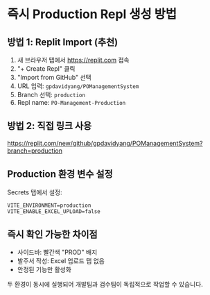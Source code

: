 # 즉시 Production Repl 생성 방법

## 방법 1: Replit Import (추천)
1. 새 브라우저 탭에서 https://replit.com 접속
2. "+ Create Repl" 클릭
3. "Import from GitHub" 선택
4. URL 입력: `gpdavidyang/POManagementSystem`
5. Branch 선택: `production`
6. Repl name: `PO-Management-Production`

## 방법 2: 직접 링크 사용
https://replit.com/new/github/gpdavidyang/POManagementSystem?branch=production

## Production 환경 변수 설정
Secrets 탭에서 설정:
```
VITE_ENVIRONMENT=production
VITE_ENABLE_EXCEL_UPLOAD=false
```

## 즉시 확인 가능한 차이점
- 사이드바: 빨간색 "PROD" 배지
- 발주서 작성: Excel 업로드 탭 없음
- 안정된 기능만 활성화

두 환경이 동시에 실행되어 개발팀과 검수팀이 독립적으로 작업할 수 있습니다.